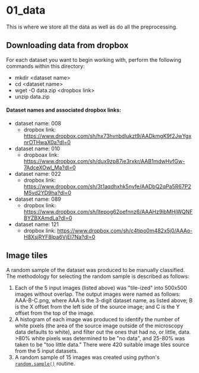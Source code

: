 # 01_data

This is where we store all the data as well as do all the preprocessing.

## Downloading data from dropbox

For each dataset you want to begin working with, perform the following commands within this directory:
* mkdir \<dataset name\>
* cd \<dataset name\>
* wget -O data.zip \<dropbox link\>
* unzip data.zip

#### Dataset names and associated dropbox links:

* dataset name: 008
  * dropbox link: https://www.dropbox.com/sh/hx73hvnbdlukzt9/AADkmgK9f2JwYgxnrOTHwaX0a?dl=0
* dataset name: 010
  * dropboax link: https://www.dropbox.com/sh/dux9zp87ie3rxkr/AAB1mdwHvfGw-7AdceXOwl_Ma?dl=0
* dataset name: 022
  * dropbox link: https://www.dropbox.com/sh/3t1aqdhxhk5nyfe/AADbQ2qPa5R67P2M5vd2YD9ha?dl=0
* dataset name: 089
  * dropbox link: https://www.dropbox.com/sh/ltepog62oefnnz6/AAAHz9ibMHjWQNFBYZBXAmdLa?dl=0
* dataset name: 121
  * dropbox link: https://www.dropbox.com/sh/c4tipo0m482x5j0/AAAo-H8XsjRYF8Ipa6VjEI7Na?dl=0

## Image tiles

A random sample of the dataset was produced to be manually classified. The methodology for selecting the random sample is described as follows:

1. Each of the 5 input images (listed above) was "tile-ized" into 500x500 images without overlap. The output images were named as follows: AAA-B-C.png, where AAA is the 3-digit dataset name, as listed above; B is the X offset from the left side of the source image; and C is the Y offset from the top of the image.
2. A histogram of each image was produced to identify the number of white pixels (the area of the source image outside of the microscopy data defaults to white), and filter out the ones that had no, or little, data. >80% white pixels was determined to be "no data", and 25-80% was taken to be "too little data." There were 420 suitable image tiles source from the 5 input datasets.
3. A random sample of 15 images was created using python's [`random.sample()`](https://docs.python.org/3/library/random.html#random.sample) routine.
